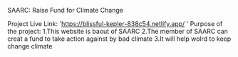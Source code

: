 SAARC: Raise Fund for Climate Change

Project Live Link: 'https://blissful-kepler-838c54.netlify.app/
'
Purpose of the project:
1.This website is baout of SAARC
2.The member of SAARC can creat a fund to take action against by bad climate
3.It will help wolrd to keep change climate
